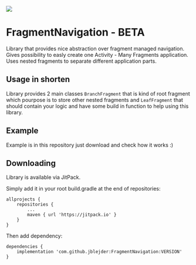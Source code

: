 [![](https://jitpack.io/v/jblejder/FragmentNavigation.svg)](https://jitpack.io/#jblejder/FragmentNavigation)
# FragmentNavigation - BETA

Library that provides nice abstraction over fragment managed navigation. Gives possibility to easly create one Activity - Many Fragments application. Uses nested fragments to separate different application parts.

## Usage in shorten 

Library provides 2 main classes `BranchFragment` that is kind of root fragment which pourpose is to store other nested fragments and `LeafFragment` that should contain your logic and have some build in function to help using this library. 

## Example

Example is in this repository just download and check how it works :)

## Downloading

Library is available via JitPack.

Simply add it in your root build.gradle at the end of repositories:
```
allprojects {
    repositories {
        ...
        maven { url 'https://jitpack.io' }
    }
}
```
Then add dependency:
```
dependencies {
    implementation 'com.github.jblejder:FragmentNavigation:VERSION'
}
```
